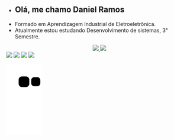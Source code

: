 - ## Olá, me chamo Daniel Ramos
- Formado em Aprendizagem Industrial de Eletroeletrônica.
- Atualmente estou estudando Desenvolvimento de sistemas, 3° Semestre.

<div align="center">
 <a href="https://github.com/DanielRamos47">
 <img height="180em" src="https://github-readme-stats.vercel.app/api?username=DanielRamos47&show_icons=true&theme=dark&include_all_commits=true&count_private=true"/>
 <img height="180em" src="https://github-readme-stats.vercel.app/api/top-langs/?username=DanielRamos47&layout=compact&langs_count=7&theme=dark"/>
</div>
 <div>
      <a href="https://instagram.com/daniel.r021" target="_blank"><img src="https://img.shields.io/badge/-Instagram-%23E4405F?style=for-the-badge&logo=instagram&logoColor=green" target="_blank"></a>
    	<a href="https://www.twitch.tv/borgesbdo" target="_blank"><img src="https://img.shields.io/badge/Twitch-9146FF?style=for-the-badge&logo=twitch&logoColor=green" target="_blank"></a>
      <a href = "mailto:danielramosblu007@gmail.com"><img src="https://img.shields.io/badge/-Gmail-%23333?style=for-the-badge&logo=gmail&logoColor=green" target="_blank"></a>
      <a href="https://www.linkedin.com/in/daniel-ramos-4a8805232" target="_blank"><img src="https://img.shields.io/badge/-LinkedIn-%230077B5?style=for-the-badge&logo=linkedin&logoColor=green" target="_blank"></a> 
 
 ![Snake animation](https://github.com/rafaballerini/rafaballerini/blob/output/github-contribution-grid-snake.svg)
 
</div>
